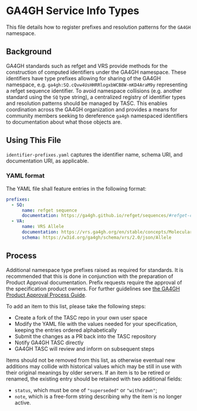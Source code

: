 # GA4GH Service Info Types

This file details how to register prefixes and resolution patterns for the `GA4GH` namespace.

## Background

GA4GH standards such as refget and VRS provide methods for the construction of computed identifiers under the GA4GH namespace. These identifiers have type prefixes allowing for sharing of the GA4GH namespace, e.g. `ga4gh:SQ.cQvw4UsHHRRlogxbWCB8W-mKD4AraM9y` representing a refget sequence identifier. To avoid namespace collisions (e.g. another standard using the `SQ` type string), a centralized registry of identifier types and resolution patterns should be managed by TASC. This enables coordination across the GA4GH organization and provides a means for community members seeking to dereference `ga4gh` namespaced identifiers to documentation about what those objects are.

## Using This File

`identifier-prefixes.yaml` captures the identifier name, schema URI, and documentation URI, as applicable.

### YAML format

The YAML file shall feature entries in the following format:
```yaml
prefixes:
  - SQ:
      name: refget sequence
      documentation: https://ga4gh.github.io/refget/sequences/#refget-checksum-algorithm
  - VA:
      name: VRS Allele
      documentation: https://vrs.ga4gh.org/en/stable/concepts/MolecularVariation/Allele.html
      schema: https://w3id.org/ga4gh/schema/vrs/2.0/json/Allele
```

## Process

Additional namespace type prefixes raised as required for standards. It is recommended that this is done in conjunction with the preparation of Product Approval documentation. Prefix requests require the approval of the specification product owners. For further guidelines see [the GA4GH Product Approval Process Guide](https://w3id.org/ga4gh/product-approval).

To add an item to this list, please take the following steps:

- Create a fork of the TASC repo in your own user space</li>
- Modify the YAML file with the values needed for your specification, keeping the entries ordered alphabetically
- Submit the changes as a PR back into the TASC repository
- Notify GA4GH TASC directly
- GA4GH TASC will review and inform on subsequent steps

Items should not be removed from this list, as otherwise eventual new additions may collide with historical values which may be still in use with their original meanings by older servers.
If an item is to be retired or renamed, the existing entry should be retained with two additional fields:

- `status`, which must be one of `"superseded"` or `"withdrawn"`;
- `note`, which is a free-form string describing why the item is no longer active.
